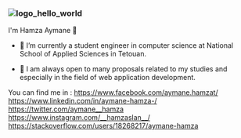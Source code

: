 ### ![logo_hello_world](https://user-images.githubusercontent.com/75754472/154951012-37851fc3-6057-41ac-918f-0ad9abf7affa.png)
  
  I'm Hamza Aymane 👋


- 🔭 I’m currently a student engineer in computer science at National School of Applied Sciences in Tetouan.
 
- 🤔 I am always open to many proposals related to my studies and especially in the field of web application development.

You can find me in :
https://www.facebook.com/aymane.hamzat/
https://www.linkedin.com/in/aymane-hamza-/
https://twitter.com/aymane__hamza
https://www.instagram.com/__hamzaslan__/
https://stackoverflow.com/users/18268217/aymane-hamza






